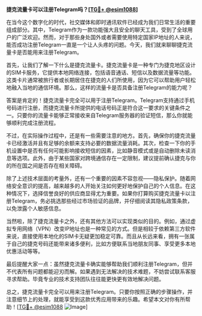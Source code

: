 **捷克流量卡可以注册Telegram吗？[[TG💪+ @esim1088](https://t.me/s/esim1088)]**

在当今这个数字化的时代，社交媒体和即时通讯软件已经成为我们日常生活的重要组成部分。其中，Telegram作为一款功能强大且安全的聊天工具，受到了全球用户的广泛欢迎。然而，对于那些身处国外或者需要使用特定国家IP地址的人来说，能否成功注册Telegram一直是一个让人头疼的问题。今天，我们就来聊聊捷克流量卡是否能用来注册Telegram。

首先，让我们了解一下什么是捷克流量卡。捷克流量卡是一种专门为捷克地区设计的SIM卡服务，它提供本地网络连接，包括语音通话、短信以及数据流量等功能。这类卡片通常被旅行者或长期居住在捷克的人们所使用，因为它可以帮助用户轻松地融入当地的通信环境。那么，这样的流量卡是否具备注册Telegram的能力呢？

答案是肯定的！捷克流量卡完全可以用于注册Telegram。Telegram支持通过手机号码进行注册，而捷克流量卡所提供的电话号码正是符合这一要求的关键条件之一。只要你的流量卡能够正常接收来自Telegram服务器的验证短信，那么你就能够顺利完成注册流程。

不过，在实际操作过程中，还是有一些需要注意的地方。首先，确保你的捷克流量卡已经激活并且有足够的余额来支持必要的数据流量消耗。其次，检查一下你的手机设置中是否有任何可能影响接收短信的因素，比如静音模式或是自动删除未读消息等选项。此外，由于某些国家对跨境通信存在一定限制，建议提前确认捷克与你的所在国之间是否存在相关障碍。

除了上述技术层面的考量外，还有一个重要的因素不容忽视——隐私保护。随着网络安全意识的提高，越来越多的人开始关注如何更好地保护自己的个人信息。在这种情况下，选择信誉良好的供应商显得尤为重要。如果你打算购买捷克流量卡以注册Telegram，务必挑选那些经过市场验证的品牌，并仔细阅读其隐私政策条款，以免泄露个人敏感信息。

当然啦，除了捷克流量卡之外，还有其他方法可以实现类似的目的。例如，通过虚拟专用网络（VPN）改变IP地址也是一种常见的方式。但是相较于依赖第三方软件来说，直接使用本地化的SIM卡无疑更加稳定可靠。而且从长远来看，拥有一张属于自己的捷克号码还能带来诸多便利，比如方便联系当地朋友同事、享受更多本地优惠活动等等。

最后提醒大家一点：虽然捷克流量卡确实能够帮助我们顺利注册Telegram，但并不代表所有问题都能迎刃而解。如果遇到无法解决的技术难题，不妨尝试联系客服寻求帮助。毕竟专业的技术支持团队往往能更快更有效地解决问题。

总之，捷克流量卡完全可以用来注册Telegram。只要你按照正确的步骤操作，并注意细节上的处理，就能享受到这款优秀应用带来的乐趣。希望本文对你有所帮助！[[TG💪+ @esim1088](https://t.me/s/esim1088) ![Image](https://i.postimg.cc/4NQfJmqS/Snipaste-2025-05-13-00-14-12.png)]